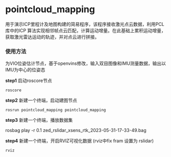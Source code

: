 # pointcloud_mapping

用于演示ICP里程计及地图构建的简易程序，该程序接收激光点云数据，利用PCL库中的ICP 算法实现相邻帧点云匹配，计算运动增量。在此基础上累积运动增量，获取激光雷达运动的轨迹，并对点云进行拼接。

### 使用方法

为VIO位姿估计节点，基于openvins修改，输入双目图像和IMU测量数据，输出以IMU为中心的位姿态

**step1** 启动roscore节点

`roscore`

**step2** 新建一个终端，启动建图节点

`rosrun pointcloud_mapping pointcloud_mapping`

**step3** 新建一个终端，播放数据集

rosbag play -r 0.1 zed_rslidar_xsens_rtk_2023-05-31-17-33-49.bag

 **step4** 新建一个终端，开启RVIZ可视化数据 (rviz中fix fram 设置为 rslidar)

`rviz`